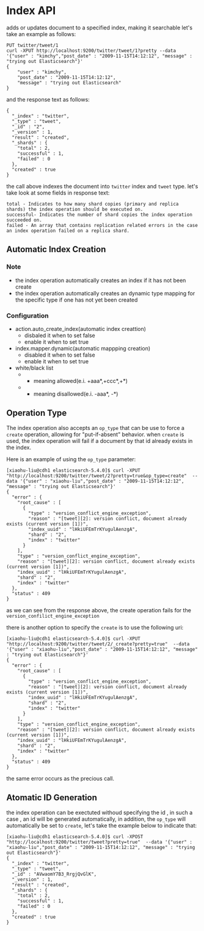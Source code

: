 # Index API
adds or updates document to a specified index, making it searchable
let's take an example as follows:
```
PUT twitter/tweet/1
curl -XPUT http://localhost:9200/twitter/tweet/1?pretty --data '{"user" : "kimchy","post_date" : "2009-11-15T14:12:12", "message" : "trying out Elasticsearch"}'
{
    "user" : "kimchy",
    "post_date" : "2009-11-15T14:12:12",
    "message" : "trying out Elasticsearch"
}
```
and the response text as follows:
```
{
  "_index" : "twitter",
  "_type" : "tweet",
  "_id" : "2",
  "_version" : 1,
  "result" : "created",
  "_shards" : {
    "total" : 2,
    "successful" : 1,
    "failed" : 0
  },
  "created" : true
}
```

the call above indexes the document into `twitter` index and `tweet` type.
let's take look at some fields in response text:
```
total - Indicates to how many shard copies (primary and replica shards) the index operation should be executed on.
successful- Indicates the number of shard copies the index operation succeeded on.
failed - An array that contains replication related errors in the case an index operation failed on a replica shard.
```

## Automatic Index Creation
### Note
* the index operation automatically creates an index if it has not been create
* the index operation automatically creates an dynamic type mapping for the specific type if one has not yet been created
### Configuration
* action.auto_create_index(automatic index creattion)
     * disbaled it when to set  false
     * enable it when to set true
* index.mapper.dynamic(automatic mappping creation)
     * disabled it when to set false
     * enable it when to set true
* white/black list
     * + meaning allowed(e.i. +aaa*,+ccc*,+*)
     * - meaning disallowed(e.i. -aaa*, -*)
     
     
## Operation Type
The index operation also accepts an `op_type` that can be use to force a `create` operation, allowing for "put-if-absent" behavior.
when `create` is used, the index operation will fail if a document by that id already exists in the index.

Here is an example of using the `op_type` parameter:
```
[xiaohu-liu@cdh1 elasticsearch-5.4.0]$ curl -XPUT "http://localhost:9200/twitter/tweet/2?pretty=true&op_type=create"  --data '{"user" : "xiaohu-liu","post_date" : "2009-11-15T14:12:12", "message" : "trying out Elasticsearch"}'
{
  "error" : {
    "root_cause" : [
      {
        "type" : "version_conflict_engine_exception",
        "reason" : "[tweet][2]: version conflict, document already exists (current version [1])",
        "index_uuid" : "lHkiUFEmTrKYugulAenzgA",
        "shard" : "2",
        "index" : "twitter"
      }
    ],
    "type" : "version_conflict_engine_exception",
    "reason" : "[tweet][2]: version conflict, document already exists (current version [1])",
    "index_uuid" : "lHkiUFEmTrKYugulAenzgA",
    "shard" : "2",
    "index" : "twitter"
  },
  "status" : 409
}
```
as we can see from the response above, the create operation fails for the `version_confilict_engine_exception`

there is another option to specify the `create` is to use the following uri:
```
[xiaohu-liu@cdh1 elasticsearch-5.4.0]$ curl -XPUT "http://localhost:9200/twitter/tweet/2/_create?pretty=true"  --data '{"user" : "xiaohu-liu","post_date" : "2009-11-15T14:12:12", "message" : "trying out Elasticsearch"}'
{
  "error" : {
    "root_cause" : [
      {
        "type" : "version_conflict_engine_exception",
        "reason" : "[tweet][2]: version conflict, document already exists (current version [1])",
        "index_uuid" : "lHkiUFEmTrKYugulAenzgA",
        "shard" : "2",
        "index" : "twitter"
      }
    ],
    "type" : "version_conflict_engine_exception",
    "reason" : "[tweet][2]: version conflict, document already exists (current version [1])",
    "index_uuid" : "lHkiUFEmTrKYugulAenzgA",
    "shard" : "2",
    "index" : "twitter"
  },
  "status" : 409
}
```
the same error occurs as the precious call.

## Atomatic ID Generation
the index operation can be exectuted withoud specifying the id , in such a case , an id will be generated automatically, in addition, the `op_type` will automatically be set to `create`, let's take the example below to indicate that:
```
[xiaohu-liu@cdh1 elasticsearch-5.4.0]$ curl -XPOST "http://localhost:9200/twitter/tweet?pretty=true"  --data '{"user" : "xiaohu-liu","post_date" : "2009-11-15T14:12:12", "message" : "trying out Elasticsearch"}'
{
  "_index" : "twitter",
  "_type" : "tweet",
  "_id" : "AVwaomY7B3_RrgjQvGlK",
  "_version" : 1,
  "result" : "created",
  "_shards" : {
    "total" : 2,
    "successful" : 1,
    "failed" : 0
  },
  "created" : true
}
```



     
